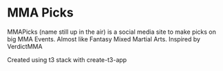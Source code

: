 # MMA Picks

MMAPicks (name still up in the air) is a social media site to make picks on big MMA Events. Almost like Fantasy Mixed Martial Arts. Inspired by VerdictMMA

Created using t3 stack with create-t3-app
